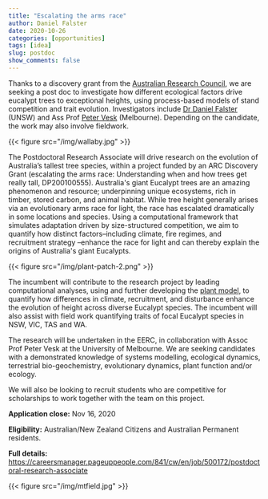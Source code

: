 ```yaml
---
title: "Escalating the arms race"
author: Daniel Falster
date: 2020-10-26
categories: [opportunities]
tags: [idea]
slug: postdoc
show_comments: false
---
```


Thanks to a discovery grant from the [Australian Research Council](http://arc.gov.au), we are seeking a post doc to investigate how different ecological factors drive eucalypt trees to exceptional heights, using process-based models of stand competition and trait evolution. Investigators include [Dr Daniel Falster](http://danielfalster.com) (UNSW) and  Ass Prof [Peter Vesk](https://petervesk.wordpress.com) (Melbourne). Depending on the candidate, the work may also involve fieldwork.

{{< figure src="/img/wallaby.jpg" >}}

The Postdoctoral Research Associate will drive research on the evolution of Australia’s tallest tree species, within a project funded by an ARC Discovery Grant (escalating the arms race: Understanding when and how trees get really tall, DP200100555). Australia's giant Eucalypt trees are an amazing phenomenon and resource; underpinning unique ecosystems, rich in timber, stored carbon, and animal habitat. While tree height generally arises via an evolutionary arms race for light, the race has escalated dramatically in some locations and species. Using a computational framework that simulates adaptation driven by size-structured competition, we aim to quantify how distinct factors–including climate, fire regimes, and recruitment strategy –enhance the race for light and can thereby explain the origins of Australia's giant Eucalypts.


{{< figure src="/img/plant-patch-2.png" >}}


The incumbent will contribute to the research project by leading computational analyses, using and further developing the [plant model](https://traitecoevo.github.io/plant/), to quantify how differences in climate, recruitment, and disturbance enhance the evolution of height across diverse Eucalypt species. The incumbent will also assist with field work quantifying traits of focal Eucalypt species in NSW, VIC, TAS and WA. 

The research will be undertaken in the EERC, in collaboration with Assoc Prof Peter Vesk at the University of Melbourne. We are seeking candidates with a demonstrated knowledge of systems modelling, ecological dynamics, terrestrial bio-geochemistry, evolutionary dynamics, plant function and/or ecology.

We will also be looking to recruit students who are competitive for scholarships to work together with the team on this project.

**Application close:** Nov 16, 2020

**Eligibility:** Australian/New Zealand Citizens and Australian Permanent residents.

**Full details:** https://careersmanager.pageuppeople.com/841/cw/en/job/500172/postdoctoral-research-associate

{{< figure src="/img/mtfield.jpg" >}}
